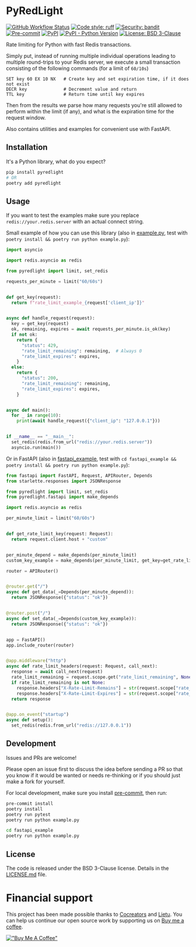 # PyRedLight

[![GitHub Workflow Status](https://img.shields.io/github/actions/workflow/status/cocreators-ee/pyredlight/publish.yaml)](https://github.com/cocreators-ee/pyredlight/actions/workflows/publish.yaml)
[![Code style: ruff](https://img.shields.io/endpoint?url=https://raw.githubusercontent.com/astral-sh/ruff/main/assets/badge/v2.json)](https://github.com/astral-sh/ruff)
[![Security: bandit](https://img.shields.io/badge/security-bandit-green.svg)](https://github.com/PyCQA/bandit)
[![Pre-commit](https://img.shields.io/badge/pre--commit-enabled-brightgreen?logo=pre-commit&logoColor=white)](https://github.com/cocreators-ee/pyredlight/blob/master/.pre-commit-config.yaml)
[![PyPI](https://img.shields.io/pypi/v/pyredlight)](https://pypi.org/project/pyredlight/)
[![PyPI - Python Version](https://img.shields.io/pypi/pyversions/pyredlight)](https://pypi.org/project/pyredlight/)
[![License: BSD 3-Clause](https://img.shields.io/badge/License-BSD%203--Clause-blue.svg)](https://opensource.org/licenses/BSD-3-Clause)

Rate limiting for Python with fast Redis transactions.

Simply put, instead of running multiple individual operations leading to multiple round-trips to your Redis server, we
execute a small transaction consisting of the following commands (for a limit of `60/10s`)

```
SET key 60 EX 10 NX   # Create key and set expiration time, if it does not exist
DECR key              # Decrement value and return
TTL key               # Return time until key expires
```

Then from the results we parse how many requests you're still allowed to perform within the limit (if any), and what is
the expiration time for the request window.

Also contains utilities and examples for convenient use with FastAPI.


## Installation

It's a Python library, what do you expect?

```bash
pip install pyredlight
# OR
poetry add pyredlight
```

## Usage

If you want to test the examples make sure you replace `redis://your.redis.server` with an actual connect string.

Small example of how you can use this library (also in [example.py](./example.py), test
with `poetry install && poetry run python example.py`):

```python
import asyncio

import redis.asyncio as redis

from pyredlight import limit, set_redis

requests_per_minute = limit("60/60s")


def get_key(request):
  return f"rate_limit_example_{request['client_ip']}"


async def handle_request(request):
  key = get_key(request)
  ok, remaining, expires = await requests_per_minute.is_ok(key)
  if not ok:
    return {
      "status": 429,
      "rate_limit_remaining": remaining,  # Always 0
      "rate_limit_expires": expires,
    }
  else:
    return {
      "status": 200,
      "rate_limit_remaining": remaining,
      "rate_limit_expires": expires,
    }


async def main():
  for _ in range(10):
    print(await handle_request({"client_ip": "127.0.0.1"}))


if __name__ == "__main__":
  set_redis(redis.from_url("redis://your.redis.server"))
  asyncio.run(main())
```

Or in FastAPI (also in [fastapi_example](./fastapi_example), test
with `cd fastapi_example && poetry install && poetry run python example.py`):

```python
from fastapi import FastAPI, Request, APIRouter, Depends
from starlette.responses import JSONResponse

from pyredlight import limit, set_redis
from pyredlight.fastapi import make_depends

import redis.asyncio as redis

per_minute_limit = limit("60/60s")


def get_rate_limit_key(request: Request):
  return request.client.host + "custom"


per_minute_depend = make_depends(per_minute_limit)
custom_key_example = make_depends(per_minute_limit, get_key=get_rate_limit_key)

router = APIRouter()


@router.get("/")
async def get_data(_=Depends(per_minute_depend)):
  return JSONResponse({"status": "ok"})


@router.post("/")
async def set_data(_=Depends(custom_key_example)):
  return JSONResponse({"status": "ok"})


app = FastAPI()
app.include_router(router)


@app.middleware("http")
async def rate_limit_headers(request: Request, call_next):
  response = await call_next(request)
  rate_limit_remaining = request.scope.get("rate_limit_remaining", None)
  if rate_limit_remaining is not None:
    response.headers["X-Rate-Limit-Remains"] = str(request.scope["rate_limit_remaining"])
    response.headers["X-Rate-Limit-Expires"] = str(request.scope["rate_limit_expires"])
  return response


@app.on_event("startup")
async def setup():
  set_redis(redis.from_url("redis://127.0.0.1"))
```

## Development

Issues and PRs are welcome!

Please open an issue first to discuss the idea before sending a PR so that you know if it would be wanted or needs
re-thinking or if you should just make a fork for yourself.

For local development, make sure you install [pre-commit](https://pre-commit.com/#install), then run:

```bash
pre-commit install
poetry install
poetry run pytest
poetry run python example.py

cd fastapi_example
poetry run python example.py
```

## License

The code is released under the BSD 3-Clause license. Details in the [LICENSE.md](./LICENSE.md) file.

# Financial support

This project has been made possible thanks to [Cocreators](https://cocreators.ee) and [Lietu](https://lietu.net). You
can help us continue our open source work by supporting us
on [Buy me a coffee](https://www.buymeacoffee.com/cocreators).

[!["Buy Me A Coffee"](https://www.buymeacoffee.com/assets/img/custom_images/orange_img.png)](https://www.buymeacoffee.com/cocreators)
